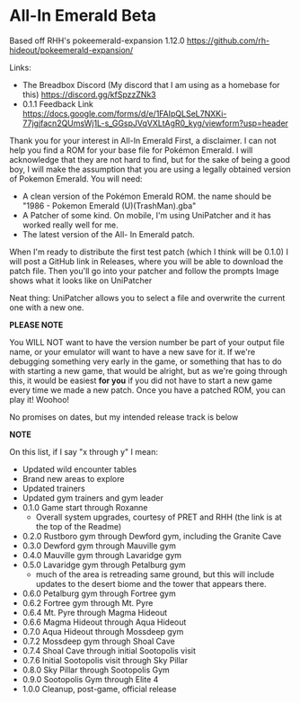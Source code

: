 # All-In Emerald Beta

Based off RHH's pokeemerald-expansion 1.12.0 https://github.com/rh-hideout/pokeemerald-expansion/

Links:
- The Breadbox Discord (My discord that I am using as a homebase for this)
   https://discord.gg/kfSpzzZNk3
- 0.1.1 Feedback Link
   https://docs.google.com/forms/d/e/1FAIpQLSeL7NXKi-77jgjfacn2QUmsWj1L-s_GGspJVqVXLtAgR0_kyg/viewform?usp=header

Thank you for your interest in All-In Emerald
First, a disclaimer. I can not help you find a ROM for your base file for Pokémon Emerald. I will acknowledge that they are not hard to find, but for the sake of being a good boy, I will make the assumption that you are using a legally obtained version of Pokemon Emerald.
You will need:
 
- A clean version of the Pokémon Emerald ROM. the name should be "1986 - Pokemon Emerald (U)(TrashMan).gba"
- A Patcher of some kind. On mobile, I'm using UniPatcher and it has worked really well for me.
- The latest version of the All- In Emerald patch.

When I'm ready to distribute the first test patch (which I think will be 0.1.0) I will post a GitHub link in Releases, where you will be able to download the patch file.
Then you'll go into your patcher and follow the prompts
Image shows what it looks like on UniPatcher

Neat thing: UniPatcher allows you to select a file and overwrite the current one with a new one.

**PLEASE NOTE**

You WILL NOT want to have the version number be part of your output file name, or your emulator will want to have a new save for it.
If we're debugging something very early in the game, or something that has to do with starting a new game, that would be alright, but as we're going through this, it would be easiest **for you** if you did not have to start a new game every time we made a new patch.
Once you have a patched ROM, you can play it! Woohoo!

No promises on dates, but my intended release track is below

**NOTE**

On this list, if I say "x through y" I mean:
- Updated wild encounter tables
- Brand new areas to explore
- Updated trainers
- Updated gym trainers and gym leader
- 0.1.0 Game start through Roxanne
  - Overall system upgrades, courtesy of PRET and RHH (the link is at the top of the Readme)
- 0.2.0 Rustboro gym through Dewford gym, including the Granite Cave
- 0.3.0 Dewford gym through Mauville gym
- 0.4.0 Mauville gym through Lavaridge gym
- 0.5.0 Lavaridge gym through Petalburg gym
   - much of the area is retreading same ground, but this will include updates to the desert biome and the tower that appears there.
- 0.6.0 Petalburg gym through Fortree gym
- 0.6.2 Fortree gym through Mt. Pyre
- 0.6.4 Mt. Pyre through Magma Hideout
- 0.6.6 Magma Hideout through Aqua Hideout
- 0.7.0 Aqua Hideout through Mossdeep gym
- 0.7.2 Mossdeep gym through Shoal Cave
- 0.7.4 Shoal Cave through initial Sootopolis visit
- 0.7.6 Initial Sootopolis visit through Sky Pillar
- 0.8.0 Sky Pillar through Sootopolis Gym
- 0.9.0 Sootopolis Gym through Elite 4
- 1.0.0 Cleanup, post-game, official release
